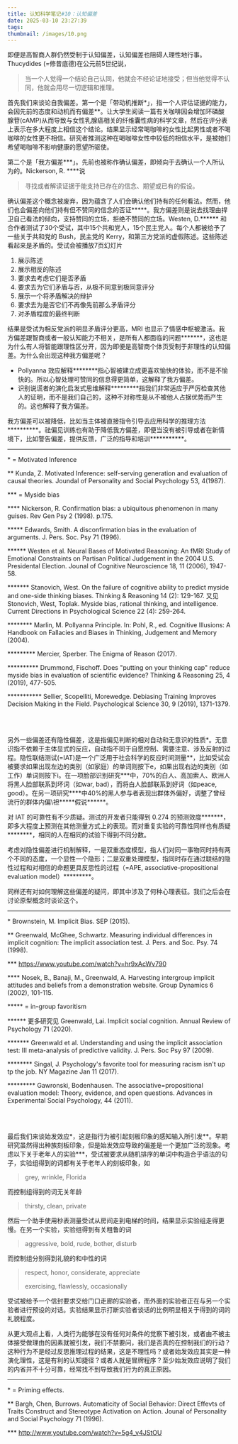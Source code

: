 ```yaml
---
title: 认知科学笔记#10：认知偏差
date: 2025-03-10 23:27:39
tags:
thumbnail: /images/10.png
---
```


即便是高智商人群仍然受制于认知偏差，认知偏差也阻碍人理性地行事。Thucydides (=修昔底德)在公元前5世纪说，

> 当一个人觉得一个结论自己认同，他就会不经论证地接受；但当他觉得不认同，他就会用尽一切逻辑和推理。

首先我们来谈论自我偏差。第一个是「带动机推断*」，指一个人评估证据的能力，会因先前的态度和动机而有偏差**。让大学生阅读一篇有关咖啡因会增加环磷酸腺苷(cAMP)从而导致与女性乳腺癌相关的纤维囊性病的科学文章，然后在评分表上表示在多大程度上相信这个结论。结果显示经常喝咖啡的女性比起男性或者不喝咖啡的女性更不相信。研究者推测这种在喝咖啡女性中较低的相信水平，是被她们希望喝咖啡不影响健康的愿望所驱使。

第二个是「我方偏差\*\*\*」。先前也被称作确认偏差，即倾向于去确认一个人所认为的。Nickerson, R. ****说

> 寻找或者解读证据于能支持已存在的信念、期望或已有的假设。

确认偏差这个概念被废弃，因为蕴含了人们会确认他们持有的任何看法。然而，他们也会偏差向他们持有但不赞同的信念的否证\*\*\*\*\*。我方偏差则是说去找理由捍卫自己看法的倾向，支持赞同的立场，拒绝不赞同的立场。Westen, D.****** 和合作者测试了30个受试，其中15个共和党人，15个民主党人。每个人都被给予了一些关于共和党的 Bush，民主党的 Kerry，和第三方党派的虚假陈述。这些陈述看起来是矛盾的。受试会被播放7页幻灯片

1. 展示陈述
2. 展示相反的陈述
3. 要求去考虑它们是否矛盾
4. 要求去为它们矛盾与否，从极不同意到极同意评分
5. 展示一个将矛盾解决的辩护
6. 要求去为是否它们不再像先前那么矛盾评分
7. 对矛盾程度的最终判断

结果是受试为相反党派的明显矛盾评分更高，MRI 也显示了情感中枢被激活。我方偏差跟智商或者一般认知能力不相关，是所有人都面临的问题*******，这也是为什么有人将智能跟理性区分开，因为即便是高智商个体页受制于非理性的认知偏差。为什么会出现这种我方偏差呢？

- Pollyanna 效应解释********指心智被建立成更喜欢愉快的体验，而不是不愉快的。所以心智处理可赞同的信息得更简单，这解释了我方偏差。
- 识别说谎者的演化启发式思维解释*********指我们非常适应于严厉检查其他人的证明，而不是我们自己的，这种不对称性是从不被他人占据优势而产生的。这也解释了我方偏差。

我方偏差可以被降低，比如当主体被直接指令引导去应用科学的推理方法\*\*\*\*\*\*\*\*\*\*。祛偏见训练也有助于降低我方偏差，即便当没有被引导或者在新情境下，比如警告偏差，提供反馈，广泛的指导和培训***********。

---

\* = Motivated Inference

** Kunda, Z. Motivated Inference: self-serving generation and evaluation of causal theories. Joundal of Personality and Social Psychology 53, 4(1987).

*** = Myside bias

**** Nickerson, R. Confirmation bias: a ubiquitous phenomenon in many guises. Rev Gen Psy 2 (1998). p.175.

***** Edwards, Smith. A disconfirmation bias in the evaluation of arguments. J. Pers. Soc. Psy 71 (1996).

****** Westen et al. Neural Bases of Motivated Reasoning: An fMRI Study of Emotional Constraints on Partisan Political Judgement in the 2004 U.S. Presidental Election. Jounal of Cognitive Neuroscience 18, 11 (2006), 1947-58.

******* Stanovich, West. On the failure of cognitive ability to predict myside and one-side thinking biases. Thinking & Reasoning 14 (2): 129-167. 又见 Stonovich, West, Toplak. Myside bias, rational thinking, and intelligence. Current Directions in Psychological Science 22 (4): 259-264.

******** Marlin, M. Pollyanna Principle. In: Pohl, R., ed. Cognitive Illusions: A Handbook on Fallacies and Biases in Thinking, Judgement and Memory (2004).

********* Mercier, Sperber. The Enigma of Reason (2017).

********** Drummond, Fischoff. Does "putting on your thinking cap" reduce myside bias in evaluation of scientific evidence? Thinking & Reasoning 25, 4 (2019), 477-505.

*********** Sellier, Scopelliti, Morewedge. Debiasing Training Improves Decision Making in the Field. Psychological Science 30, 9 (2019), 1371-1379.

</br></br>

另外一些偏差还有隐性偏差，这是指偏见判断的相对自动和无意识的性质*。无意识指不依赖于主体显式的反应，自动指不同于自愿控制、需要注意、涉及反射的过程。隐性联结测试(=IAT)是一个广泛用于社会科学的反应时间测量\*\*，比如受试会被要求如果出现左边的类别（如家庭）的单词则按下e，如果出现右边的类别（如工作）单词则按下i。在一项脸部识别研究\*\*\*中，70%的白人、高加索人、欧洲人将黑人脸部联系到坏词（如war, bad），而将白人脸部联系到好词（如peace, good）。在另一项研究\*\*\*\*中40%的黑人参与者表现出群体外偏好，调整了曾经流行的群体内偏\袒\*\*\*\*\*假说******。

对 IAT 的可靠性有不少质疑。测试的开发者只能得到 0.274 的预测效度\*\*\*\*\*\*\*，即多大程度上预测在其他测量方式上的表现。而对重复实验的可靠性同样也有质疑********，相同的人在相同的试验下得到不同分数。

考虑对隐性偏差进行机制解释，一是双重态度模型，指人们对同一事物同时持有两个不同的态度，一个显性一个隐形；二是双重处理模型，指同时存在通过联结的隐性过程和对相信的命题更具反思性的过程（=APE, associative-propositional evaluation model）*********。

同样还有对如何理解这些偏差的疑问，即其中涉及了何种心理表征。我们之后会在讨论原型概念时谈论这个。

---

\* Brownstein, M. Implicit Bias. SEP (2015).

** Greenwald, McGhee, Schwartz. Measuring individual differences in implicit cognition: The implicit association test. J. Pers. and Soc. Psy. 74 (1998).

*** https://www.youtube.com/watch?v=hr9xAcWv790

**** Nosek, B., Banaji, M., Greenwald, A. Harvesting intergroup implicit attitudes and beliefs from a demonstration website. Group Dynamics 6 (2002), 101-115.

***** = in-group favoritism

****** 更多研究见 Greenwald, Lai. Implicit social cognition. Annual Review of Psychology 71 (2020).

******* Greenwald et al. Understanding and using the implicit association test: III meta-analysis of predictive validity. J. Pers. Soc Psy 97 (2009).

******** Singal, J. Psychology's favorite tool for measuring racism isn't up tp the job. NY Magazine Jan 11 (2017).

********* Gawronski, Bodenhausen. The associative=propositional evaluation model: Theory, evidence, and open questions. Advances in Experimental Social Psychology, 44 (2011).

</br></br>

最后我们来谈始发效应*，这是指行为被引起刻板印象的感知输入所引发\*\*。早期研究虽然得出种族刻板印象，但是始发效应导致的偏差是一个更加广泛的现象。考虑以下关于老年人的实验***，受试被要求从随机排序的单词中构造合乎语法的句子，实验组得到的词都有关于老年人的刻板印象，如

> grey, wrinkle, Florida

而控制组得到的词无关年龄

> thirsty, clean, private

然后一个助手使用秒表测量受试从房间走到电梯的时间，结果显示实验组走得更慢。在另一个实验，实验组得到有关粗鲁的词

> aggressive, bold, rude, bother, disturb

而控制组分别得到礼貌的和中性的词

> respect, honor, considerate, appreciate
>
> exercising, flawlessly, occasionally

受试被给予一个信封要求交给门口走廊的实验者，而外面的实验者正在与另一个实验者进行预设的对话。实验结果显示打断实验者谈话的比例明显相关于得到的词的礼貌程度。

从更大观点上看，人类行为能够在没有任何对条件的觉察下被引发，或者由不被主体接受做理由的因素就被引发，我们不禁要问，我们是否真的在控制我们的行动？这种行为不是经过反思推理过程的结果，这是不理性吗？或者始发效应其实是一种演化理性，这是有利的认知捷径？或者人就是冒牌程序？至少始发效应说明了我们的内省并不十分可靠，经常找不到导致我们行为的真正原因。

---

\* = Priming effects.

** Bargh, Chen, Burrows. Automaticity of Social Behavior: Direct Effevts of Traits Construct and Stereotype Activation on Action. Jounal of Personality and Social Psychology 71 (1996).

*** http://www.youtube.com/watch?v=5g4_v4JStOU
